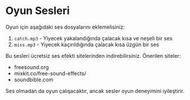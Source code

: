 # Oyun Sesleri

Oyun için aşağıdaki ses dosyalarını eklemelisiniz:

1. `catch.mp3` - Yiyecek yakalandığında çalacak kısa ve neşeli bir ses
2. `miss.mp3` - Yiyecek kaçırıldığında çalacak kısa üzgün bir ses

Bu sesleri ücretsiz ses efekti sitelerinden indirebilirsiniz. Önerilen siteler:
- freesound.org
- mixkit.co/free-sound-effects/
- soundbible.com

Ses olmadan da oyun çalışacaktır, ancak sesler oyun deneyimini iyileştirir.
